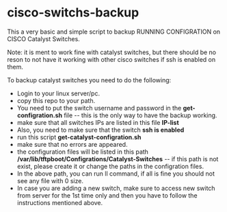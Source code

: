 # cisco-switchs-backup

This a very basic and simple script to backup RUNNING CONFIGRATION on CISCO Catalyst Switches. 

Note: it is ment to work fine with catalyst switches, but there should be no reson to not have it working with other cisco switches if ssh is enabled on them. 


To backup catalyst switches you need to do the following:

* Login to your linux server/pc. 
* copy this repo to your path. 
* You need to put the switch username and password in the **get-configration.sh** file -- this is the only way to have the backup working.
* make sure that all switches IPs are listed in this file **IP-list**
* Also, you need to make sure that the switch **ssh is enabled**
* run this script **get-catalyst-configration.sh**
* make sure that no errors are appeared.
* the configuration files will be listed in this path **/var/lib/tftpboot/Configrations/Catalyst-Switches** -- if this path is not exist, please create it or change the paths in the configration files. 
* In the above path, you can run ll command, if all is fine you should not see any file with 0 size.
* In case you are adding a new switch, make sure to access new switch from server for the 1st time only and then you have to follow the instructions mentioned above.
